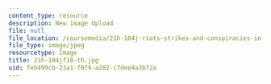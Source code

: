 ```yaml
---
content_type: resource
description: New image Upload
file: null
file_location: /coursemedia/21h-104j-riots-strikes-and-conspiracies-in-american-history-fall-2010/feb499cb23a1f079a282c7dee4a3b72a_21h-104jf10-th.jpg
file_type: image/jpeg
resourcetype: Image
title: 21h-104jf10-th.jpg
uid: feb499cb-23a1-f079-a282-c7dee4a3b72a
---
```

